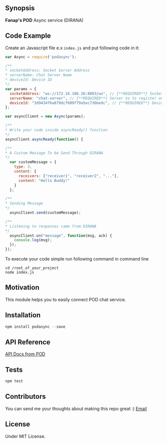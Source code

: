 ## Synopsis

**Fanap's POD** Async service (DIRANA)

## Code Example

Create an Javascript file e.x `index.js` and put following code in it:

```javascript
var Async = require('podasync');

/**
* socketAddress: Socket Server Address
* serverName: Chat Server Name
* deviceId: Device ID
*/
var params = {
  socketAddress: "ws://172.16.106.26:8003/ws", // {**REQUIRED**} Socket Address
  serverName: "chat-server", // {**REQUIRED**} Server to to register on
  deviceId: "3d943476a879dcf609f79a5ec736bedc", // {**REQUIRED**} Device ID Barzegar
};

var asyncClient = new Async(params);

/**
* Write your code inside asyncReady() function
*/
asyncClient.asyncReady(function() {

/**
* A Custom Message To be Send Through DIRANA
*/
  var customMessage = {
    type: 3,
    content: {
      receivers: ["receiver1", "receiver2", "..."],
      content: "Hello Buddy!"
    }
  };

/**
* Sending Message
*/
  asyncClient.send(customMessage);

/**
* Listening to responses came from DIRANA
*/
  asyncClient.on("message", function(msg, ack) {
    console.log(msg);
  });
});
```

To execute your code simple run following command in command line

    cd /root_of_your_project
    node index.js

## Motivation

This module helps you to easily connect POD chat service.

## Installation

```javascript
npm install podasync --save
```

## API Reference

[API Docs from POD](http://www.fanapium.com)

## Tests

```javascript
npm test
```

## Contributors

You can send me your thoughts about making this repo great :)
[Email](masoudmanson@gmail.com)

## License

Under MIT License.
